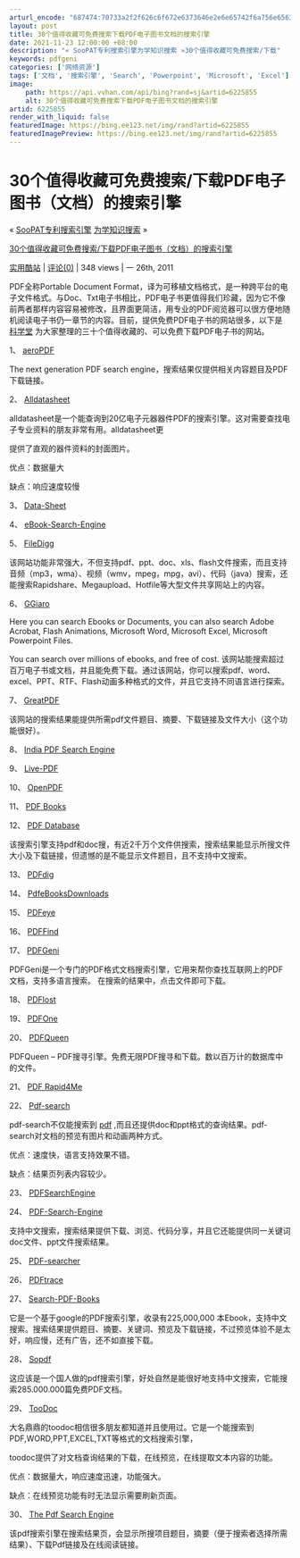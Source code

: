 ```yaml
---
arturl_encode: "687474:70733a2f2f626c6f672e6373646e2e6e65742f6a756e656361:752f61727469636c652f64657461696c732f36323235383535"
layout: post
title: 30个值得收藏可免费搜索下载PDF电子图书文档的搜索引擎
date: 2021-11-23 12:00:00 +08:00
description: "« SooPAT专利搜索引擎为学知识搜索 »30个值得收藏可免费搜索/下载"
keywords: pdfgeni
categories: ['网络资源']
tags: ['文档', '搜索引擎', 'Search', 'Powerpoint', 'Microsoft', 'Excel']
image:
    path: https://api.vvhan.com/api/bing?rand=sj&artid=6225855
    alt: 30个值得收藏可免费搜索下载PDF电子图书文档的搜索引擎
artid: 6225855
render_with_liquid: false
featuredImage: https://bing.ee123.net/img/rand?artid=6225855
featuredImagePreview: https://bing.ee123.net/img/rand?artid=6225855
---
```


# 30个值得收藏可免费搜索/下载PDF电子图书（文档）的搜索引擎

«
[SooPAT专利搜索引擎](http://scienceroom.net/soopat-patent-search-engine-700.html)
[为学知识搜索](http://scienceroom.net/hbdlib-knowledge-search-704.html)
»

  

[30个值得收藏可免费搜索/下载PDF电子图书（文档）的搜索引擎](http://scienceroom.net/30-pdf-search-engines-to-supply-free-download-702.html)

[实用酷站](http://scienceroom.net/category/sci-web)
|
[评论(0)](http://scienceroom.net/30-pdf-search-engines-to-supply-free-download-702.html#comments)
| 348 views | 一 26th, 2011

PDF全称Portable Document Format，译为可移植文档格式，是一种跨平台的电子文件格式。与Doc、Txt电子书相比，PDF电子书更值得我们珍藏，因为它不像前两者那样内容容易被修改，且界面更简洁，用专业的PDF阅览器可以很方便地随机阅读电子书仍一章节的内容。目前，提供免费PDF电子书的网站很多，以下是
[科学堂](http://scienceroom.net/)
为大家整理的三十个值得收藏的、可以免费下载PDF电子书的网站。

1、
[aeroPDF](http://www.aeropdf.com/)

The next generation PDF search engine，搜索结果仅提供相关内容题目及PDF下载链接。

2、
[Alldatasheet](http://www.alldatasheet.com/)

alldatasheet是一个能查询到20亿电子元器器件PDF的搜索引擎。这对需要查找电子专业资料的朋友非常有用。alldatasheet更
  
提供了直观的器件资料的封面图片。
  
优点：数据量大
  
缺点：响应速度较慢

3、
[Data-Sheet](http://www.data-sheet.net/)

4、
[eBook-Search-Engine](http://www.ebook-search-engine.com/)

5、
[FileDigg](http://www.filedigg.com/)

该网站功能非常强大，不但支持pdf、ppt、doc、xls、flash文件搜索，而且支持音频（mp3，wma）、视频（wmv，mpeg，mpg，avi）、代码（java）搜索，还能搜索Rapidshare、Megaupload、Hotfile等大型文件共享网站上的内容。

6、
[GGiaro](http://www.ggiaro.com/)

Here you can search Ebooks or Documents, you can also search Adobe Acrobat, Flash Animations, Microsoft Word, Microsoft Excel, Microsoft Powerpoint Files.
  
You can search over millions of ebooks, and free of cost. 该网站能搜索超过百万电子书或文档，并且能免费下载。通过该网站，你可以搜索pdf、word、excel、PPT、RTF、Flash动画多种格式的文件，并且它支持不同语言进行探索。

7、
[GreatPDF](http://greatpdf.com/)

该网站的搜索结果能提供所需pdf文件题目、摘要、下载链接及文件大小（这个功能很好）。

8、
[India PDF Search Engine](http://www.pdfsearchengine.in/)

9、
[Live-PDF](http://live-pdf.com/)

10、
[OpenPDF](http://openpdf.com/)

11、
[PDF Books](http://pdfbook-s.com/)

12、
[PDF Database](http://pdfdatabase.com/)

该搜索引擎支持pdf和doc搜，有近2千万个文件供搜索，搜索结果能显示所搜文件大小及下载链接，但遗憾的是不能显示文件题目，且不支持中文搜索。

13、
[PDFdig](http://www.pdfdig.com/)

14、
[PdfeBooksDownloads](http://www.pdfebooksdownloads.com/)

15、
[PDFeye](http://www.pdfeye.com/)

16、
[PDFFind](http://pdfind.com/)

17、
[PDFGeni](http://www.pdfgeni.com/)

PDFGeni是一个专门的PDF格式文档搜索引擎，它用来帮你查找互联网上的PDF文档，支持多语言搜索。 在搜索的结果中，点击文件即可下载。

18、
[PDFlost](http://pdflost.com/)

19、
[PDFOne](http://www.pdfone.com/)

20、
[PDFQueen](http://www.pdfqueen.com/)

PDFQueen – PDF搜寻引擎。免费无限PDF搜寻和下载。数以百万计的数据库中的文件。

21、
[PDF Rapid4Me](http://pdf.rapid4me.com/)

22、
[Pdf-search](http://www.pdf-search.org/)

pdf-search不仅能搜索到
[pdf](http://scienceroom.net/tag/pdf)
,而且还提供doc和ppt格式的查询结果。pdf-search对文档的预览有图片和动画两种方式。
  
优点：速度快，语言支持效果不错。
  
缺点：结果页列表内容较少。

23、
[PDFSearchEngine](http://www.pdfsearchengine.org/)

24、
[PDF-Search-Engine](http://www.pdf-search-engine.com/)

支持中文搜索，搜索结果提供下载、浏览、代码分享，并且它还能提供同一关键词doc文件、ppt文件搜索结果。

25、
[PDF-searcher](http://www.pdf-searcher.com/)

26、
[PDFtrace](http://pdftrace.com/)

27、
[Search-PDF-Books](http://search-pdf-books.com/)

它是一个基于google的PDF搜索引擎，收录有225,000,000 本Ebook，支持中文搜索。搜索结果提供题目、摘要、关键词、预览及下载链接，不过预览体验不是太好，响应慢，还有广告，还不如直接下载。

28、
[Sopdf](http://www.sopdf.com/index.htm)

这应该是一个国人做的pdf搜索引擎，好处自然是能很好地支持中文搜索，它能搜索285.000.000篇免费PDF文档。

29、
[TooDoc](http://www.toodoc.com/)

大名鼎鼎的toodoc相信很多朋友都知道并且使用过。它是一个能搜索到PDF,WORD,PPT,EXCEL,TXT等格式的文档搜索引擎，
  
toodoc提供了对文档查询结果的下载，在线预览，在线提取文本内容的功能。
  
优点：数据量大，响应速度迅速，功能强大。
  
缺点：在线预览功能有时无法显示需要刷新页面。

30、
[The Pdf Search Engine](http://www.thepdfsearchengine.com/)

该pdf搜索引擎在搜索结果页，会显示所搜项目题目，摘要（便于搜索者选择所需结果）、下载Pdf链接及在线阅读链接。